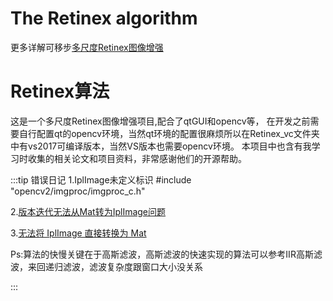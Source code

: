 # The Retinex algorithm

更多详解可移步[多尺度Retinex图像增强](https://lj_evan.gitee.io/views/algorithm/retinex.html)
# Retinex算法
这是一个多尺度Retinex图像增强项目,配合了qtGUI和opencv等，
在开发之前需要自行配置qt的opencv环境，当然qt环境的配置很麻烦所以在Retinex_vc文件夹中有vs2017可编译版本，当然VS版本也需要opencv环境。
本项目中也含有我学习时收集的相关论文和项目资料，非常感谢他们的开源帮助。

:::tip 错误日记
1.IplImage未定义标识
#include "opencv2/imgproc/imgproc_c.h"

2.[版本迭代无法从Mat转为IplImage问题](https://blog.csdn.net/qq_43348528/article/details/104051519)

3.[无法将 IplImage 直接转换为 Mat](https://blog.csdn.net/csp123258/article/details/86622157?utm_medium=distribute.pc_relevant.none-task-blog-baidujs-1&spm=1001.2101.3001.4242)

Ps:算法的快慢关键在于高斯滤波，高斯滤波的快速实现的算法可以参考IIR高斯滤波，来回递归滤波，滤波复杂度跟窗口大小没关系

:::